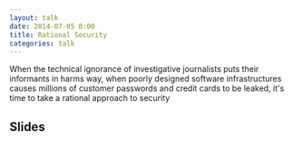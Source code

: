 ```yaml
---
layout: talk
date: 2014-07-05 0:00
title: Rational Security
categories: talk
---
```

When the technical ignorance of investigative journalists puts their informants in harms way, when poorly designed software infrastructures causes millions of customer passwords and credit cards to be leaked, it's time to take a rational approach to security

## Slides

<script async class="speakerdeck-embed" data-id="2e0275606bfc0131c29e1eedc9f1c6c7" data-ratio="1.33333333333333" src="//speakerdeck.com/assets/embed.js"></script>
